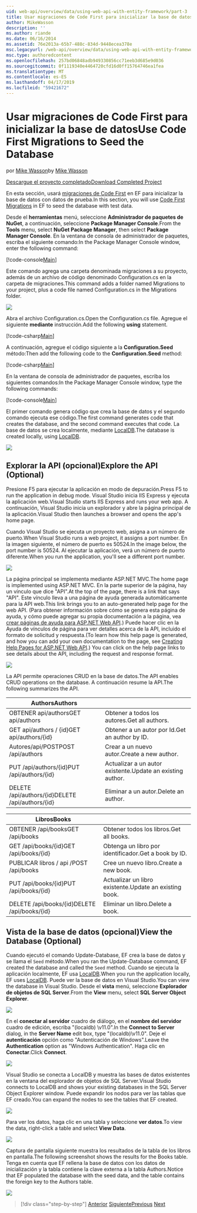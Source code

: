 ```yaml
---
uid: web-api/overview/data/using-web-api-with-entity-framework/part-3
title: Usar migraciones de Code First para inicializar la base de datos | Microsoft Docs
author: MikeWasson
description: ''
ms.author: riande
ms.date: 06/16/2014
ms.assetid: 76e2013a-65b7-488c-834d-9448ecea378e
msc.legacyurl: /web-api/overview/data/using-web-api-with-entity-framework/part-3
msc.type: authoredcontent
ms.openlocfilehash: 257bd06848adb949330856cc71eeb3d685e9d036
ms.sourcegitcommit: 0f1119340e4464720cfd16d0ff15764746ea1fea
ms.translationtype: MT
ms.contentlocale: es-ES
ms.lasthandoff: 04/17/2019
ms.locfileid: "59421672"
---
```

# <a name="use-code-first-migrations-to-seed-the-database"></a><span data-ttu-id="9323a-102">Usar migraciones de Code First para inicializar la base de datos</span><span class="sxs-lookup"><span data-stu-id="9323a-102">Use Code First Migrations to Seed the Database</span></span>

<span data-ttu-id="9323a-103">por [Mike Wasson](https://github.com/MikeWasson)</span><span class="sxs-lookup"><span data-stu-id="9323a-103">by [Mike Wasson](https://github.com/MikeWasson)</span></span>

[<span data-ttu-id="9323a-104">Descargue el proyecto completado</span><span class="sxs-lookup"><span data-stu-id="9323a-104">Download Completed Project</span></span>](https://github.com/MikeWasson/BookService)

<span data-ttu-id="9323a-105">En esta sección, usará [migraciones de Code First](https://msdn.microsoft.com/data/jj591621) en EF para inicializar la base de datos con datos de prueba.</span><span class="sxs-lookup"><span data-stu-id="9323a-105">In this section, you will use [Code First Migrations](https://msdn.microsoft.com/data/jj591621) in EF to seed the database with test data.</span></span>

<span data-ttu-id="9323a-106">Desde el **herramientas** menú, seleccione **Administrador de paquetes de NuGet**, a continuación, seleccione **Package Manager Console**.</span><span class="sxs-lookup"><span data-stu-id="9323a-106">From the **Tools** menu, select **NuGet Package Manager**, then select **Package Manager Console**.</span></span> <span data-ttu-id="9323a-107">En la ventana de consola de administrador de paquetes, escriba el siguiente comando:</span><span class="sxs-lookup"><span data-stu-id="9323a-107">In the Package Manager Console window, enter the following command:</span></span>

[!code-console[Main](part-3/samples/sample1.cmd)]

<span data-ttu-id="9323a-108">Este comando agrega una carpeta denominada migraciones a su proyecto, además de un archivo de código denominado Configuration.cs en la carpeta de migraciones.</span><span class="sxs-lookup"><span data-stu-id="9323a-108">This command adds a folder named Migrations to your project, plus a code file named Configuration.cs in the Migrations folder.</span></span>

![](part-3/_static/image1.png)

<span data-ttu-id="9323a-109">Abra el archivo Configuration.cs.</span><span class="sxs-lookup"><span data-stu-id="9323a-109">Open the Configuration.cs file.</span></span> <span data-ttu-id="9323a-110">Agregue el siguiente **mediante** instrucción.</span><span class="sxs-lookup"><span data-stu-id="9323a-110">Add the following **using** statement.</span></span>

[!code-csharp[Main](part-3/samples/sample2.cs)]

<span data-ttu-id="9323a-111">A continuación, agregue el código siguiente a la **Configuration.Seed** método:</span><span class="sxs-lookup"><span data-stu-id="9323a-111">Then add the following code to the **Configuration.Seed** method:</span></span>

[!code-csharp[Main](part-3/samples/sample3.cs)]

<span data-ttu-id="9323a-112">En la ventana de consola de administrador de paquetes, escriba los siguientes comandos:</span><span class="sxs-lookup"><span data-stu-id="9323a-112">In the Package Manager Console window, type the following commands:</span></span>

[!code-console[Main](part-3/samples/sample4.cmd)]

<span data-ttu-id="9323a-113">El primer comando genera código que crea la base de datos y el segundo comando ejecuta ese código.</span><span class="sxs-lookup"><span data-stu-id="9323a-113">The first command generates code that creates the database, and the second command executes that code.</span></span> <span data-ttu-id="9323a-114">La base de datos se crea localmente, mediante [LocalDB](https://msdn.microsoft.com/library/hh510202.aspx).</span><span class="sxs-lookup"><span data-stu-id="9323a-114">The database is created locally, using [LocalDB](https://msdn.microsoft.com/library/hh510202.aspx).</span></span>

![](part-3/_static/image2.png)

## <a name="explore-the-api-optional"></a><span data-ttu-id="9323a-115">Explorar la API (opcional)</span><span class="sxs-lookup"><span data-stu-id="9323a-115">Explore the API (Optional)</span></span>

<span data-ttu-id="9323a-116">Presione F5 para ejecutar la aplicación en modo de depuración.</span><span class="sxs-lookup"><span data-stu-id="9323a-116">Press F5 to run the application in debug mode.</span></span> <span data-ttu-id="9323a-117">Visual Studio inicia IIS Express y ejecuta la aplicación web.</span><span class="sxs-lookup"><span data-stu-id="9323a-117">Visual Studio starts IIS Express and runs your web app.</span></span> <span data-ttu-id="9323a-118">A continuación, Visual Studio inicia un explorador y abre la página principal de la aplicación.</span><span class="sxs-lookup"><span data-stu-id="9323a-118">Visual Studio then launches a browser and opens the app's home page.</span></span>

<span data-ttu-id="9323a-119">Cuando Visual Studio se ejecuta un proyecto web, asigna a un número de puerto.</span><span class="sxs-lookup"><span data-stu-id="9323a-119">When Visual Studio runs a web project, it assigns a port number.</span></span> <span data-ttu-id="9323a-120">En la imagen siguiente, el número de puerto es 50524.</span><span class="sxs-lookup"><span data-stu-id="9323a-120">In the image below, the port number is 50524.</span></span> <span data-ttu-id="9323a-121">Al ejecutar la aplicación, verá un número de puerto diferente.</span><span class="sxs-lookup"><span data-stu-id="9323a-121">When you run the application, you'll see a different port number.</span></span>

![](part-3/_static/image3.png)

<span data-ttu-id="9323a-122">La página principal se implementa mediante ASP.NET MVC.</span><span class="sxs-lookup"><span data-stu-id="9323a-122">The home page is implemented using ASP.NET MVC.</span></span> <span data-ttu-id="9323a-123">En la parte superior de la página, hay un vínculo que dice "API".</span><span class="sxs-lookup"><span data-stu-id="9323a-123">At the top of the page, there is a link that says "API".</span></span> <span data-ttu-id="9323a-124">Este vínculo lleva a una página de ayuda generada automáticamente para la API web.</span><span class="sxs-lookup"><span data-stu-id="9323a-124">This link brings you to an auto-generated help page for the web API.</span></span> <span data-ttu-id="9323a-125">(Para obtener información sobre cómo se genera esta página de ayuda, y cómo puede agregar su propia documentación a la página, vea [crear páginas de ayuda para ASP.NET Web API](../../getting-started-with-aspnet-web-api/creating-api-help-pages.md).) Puede hacer clic en la Ayuda de vínculos de página para ver detalles acerca de la API, incluido el formato de solicitud y respuesta.</span><span class="sxs-lookup"><span data-stu-id="9323a-125">(To learn how this help page is generated, and how you can add your own documentation to the page, see [Creating Help Pages for ASP.NET Web API](../../getting-started-with-aspnet-web-api/creating-api-help-pages.md).) You can click on the help page links to see details about the API, including the request and response format.</span></span>

![](part-3/_static/image4.png)

<span data-ttu-id="9323a-126">La API permite operaciones CRUD en la base de datos.</span><span class="sxs-lookup"><span data-stu-id="9323a-126">The API enables CRUD operations on the database.</span></span> <span data-ttu-id="9323a-127">A continuación resume la API.</span><span class="sxs-lookup"><span data-stu-id="9323a-127">The following summarizes the API.</span></span>

| <span data-ttu-id="9323a-128">Authors</span><span class="sxs-lookup"><span data-stu-id="9323a-128">Authors</span></span> |  |
| --- | -- |
| <span data-ttu-id="9323a-129">OBTENER api/authors</span><span class="sxs-lookup"><span data-stu-id="9323a-129">GET api/authors</span></span> | <span data-ttu-id="9323a-130">Obtener a todos los autores.</span><span class="sxs-lookup"><span data-stu-id="9323a-130">Get all authors.</span></span> |
| <span data-ttu-id="9323a-131">GET api/authors / {id}</span><span class="sxs-lookup"><span data-stu-id="9323a-131">GET api/authors/{id}</span></span> | <span data-ttu-id="9323a-132">Obtener a un autor por Id.</span><span class="sxs-lookup"><span data-stu-id="9323a-132">Get an author by ID.</span></span> |
| <span data-ttu-id="9323a-133">Autores/api/POST</span><span class="sxs-lookup"><span data-stu-id="9323a-133">POST /api/authors</span></span> | <span data-ttu-id="9323a-134">Crear a un nuevo autor.</span><span class="sxs-lookup"><span data-stu-id="9323a-134">Create a new author.</span></span> |
| <span data-ttu-id="9323a-135">PUT /api/authors/{id}</span><span class="sxs-lookup"><span data-stu-id="9323a-135">PUT /api/authors/{id}</span></span> | <span data-ttu-id="9323a-136">Actualizar a un autor existente.</span><span class="sxs-lookup"><span data-stu-id="9323a-136">Update an existing author.</span></span> |
| <span data-ttu-id="9323a-137">DELETE /api/authors/{id}</span><span class="sxs-lookup"><span data-stu-id="9323a-137">DELETE /api/authors/{id}</span></span> | <span data-ttu-id="9323a-138">Eliminar a un autor.</span><span class="sxs-lookup"><span data-stu-id="9323a-138">Delete an author.</span></span> |

| <span data-ttu-id="9323a-139">Libros</span><span class="sxs-lookup"><span data-stu-id="9323a-139">Books</span></span> |  |
| --- | -- |
| <span data-ttu-id="9323a-140">OBTENER /api/books</span><span class="sxs-lookup"><span data-stu-id="9323a-140">GET /api/books</span></span> | <span data-ttu-id="9323a-141">Obtener todos los libros.</span><span class="sxs-lookup"><span data-stu-id="9323a-141">Get all books.</span></span> |
| <span data-ttu-id="9323a-142">GET /api/books/{id}</span><span class="sxs-lookup"><span data-stu-id="9323a-142">GET /api/books/{id}</span></span> | <span data-ttu-id="9323a-143">Obtenga un libro por identificador.</span><span class="sxs-lookup"><span data-stu-id="9323a-143">Get a book by ID.</span></span> |
| <span data-ttu-id="9323a-144">PUBLICAR libros / api /</span><span class="sxs-lookup"><span data-stu-id="9323a-144">POST /api/books</span></span> | <span data-ttu-id="9323a-145">Cree un nuevo libro.</span><span class="sxs-lookup"><span data-stu-id="9323a-145">Create a new book.</span></span> |
| <span data-ttu-id="9323a-146">PUT /api/books/{id}</span><span class="sxs-lookup"><span data-stu-id="9323a-146">PUT /api/books/{id}</span></span> | <span data-ttu-id="9323a-147">Actualizar un libro existente.</span><span class="sxs-lookup"><span data-stu-id="9323a-147">Update an existing book.</span></span> |
| <span data-ttu-id="9323a-148">DELETE /api/books/{id}</span><span class="sxs-lookup"><span data-stu-id="9323a-148">DELETE /api/books/{id}</span></span> | <span data-ttu-id="9323a-149">Eliminar un libro.</span><span class="sxs-lookup"><span data-stu-id="9323a-149">Delete a book.</span></span> |

## <a name="view-the-database-optional"></a><span data-ttu-id="9323a-150">Vista de la base de datos (opcional)</span><span class="sxs-lookup"><span data-stu-id="9323a-150">View the Database (Optional)</span></span>

<span data-ttu-id="9323a-151">Cuando ejecutó el comando Update-Database, EF crea la base de datos y se llama el `Seed` método.</span><span class="sxs-lookup"><span data-stu-id="9323a-151">When you ran the Update-Database command, EF created the database and called the `Seed` method.</span></span> <span data-ttu-id="9323a-152">Cuando se ejecuta la aplicación localmente, EF usa [LocalDB](https://blogs.msdn.com/b/sqlexpress/archive/2011/07/12/introducing-localdb-a-better-sql-express.aspx).</span><span class="sxs-lookup"><span data-stu-id="9323a-152">When you run the application locally, EF uses [LocalDB](https://blogs.msdn.com/b/sqlexpress/archive/2011/07/12/introducing-localdb-a-better-sql-express.aspx).</span></span> <span data-ttu-id="9323a-153">Puede ver la base de datos en Visual Studio.</span><span class="sxs-lookup"><span data-stu-id="9323a-153">You can view the database in Visual Studio.</span></span> <span data-ttu-id="9323a-154">Desde el **vista** menú, seleccione **Explorador de objetos de SQL Server**.</span><span class="sxs-lookup"><span data-stu-id="9323a-154">From the **View** menu, select **SQL Server Object Explorer**.</span></span>

![](part-3/_static/image5.png)

<span data-ttu-id="9323a-155">En el **conectar al servidor** cuadro de diálogo, en el **nombre del servidor** cuadro de edición, escriba "(localdb) \v11.0".</span><span class="sxs-lookup"><span data-stu-id="9323a-155">In the **Connect to Server** dialog, in the **Server Name** edit box, type "(localdb)\v11.0".</span></span> <span data-ttu-id="9323a-156">Deje el **autenticación** opción como "Autenticación de Windows".</span><span class="sxs-lookup"><span data-stu-id="9323a-156">Leave the **Authentication** option as "Windows Authentication".</span></span> <span data-ttu-id="9323a-157">Haga clic en **Conectar**.</span><span class="sxs-lookup"><span data-stu-id="9323a-157">Click **Connect**.</span></span>

![](part-3/_static/image6.png)

<span data-ttu-id="9323a-158">Visual Studio se conecta a LocalDB y muestra las bases de datos existentes en la ventana del explorador de objetos de SQL Server.</span><span class="sxs-lookup"><span data-stu-id="9323a-158">Visual Studio connects to LocalDB and shows your existing databases in the SQL Server Object Explorer window.</span></span> <span data-ttu-id="9323a-159">Puede expandir los nodos para ver las tablas que EF creado.</span><span class="sxs-lookup"><span data-stu-id="9323a-159">You can expand the nodes to see the tables that EF created.</span></span>

![](part-3/_static/image7.png)

<span data-ttu-id="9323a-160">Para ver los datos, haga clic en una tabla y seleccione **ver datos**.</span><span class="sxs-lookup"><span data-stu-id="9323a-160">To view the data, right-click a table and select **View Data**.</span></span>

![](part-3/_static/image8.png)

<span data-ttu-id="9323a-161">Captura de pantalla siguiente muestra los resultados de la tabla de los libros en pantalla.</span><span class="sxs-lookup"><span data-stu-id="9323a-161">The following screenshot shows the results for the Books table.</span></span> <span data-ttu-id="9323a-162">Tenga en cuenta que EF rellena la base de datos con los datos de inicialización y la tabla contiene la clave externa a la tabla Authors.</span><span class="sxs-lookup"><span data-stu-id="9323a-162">Notice that EF populated the database with the seed data, and the table contains the foreign key to the Authors table.</span></span>

![](part-3/_static/image9.png)

> [!div class="step-by-step"]
> <span data-ttu-id="9323a-163">[Anterior](part-2.md)
> [Siguiente](part-4.md)</span><span class="sxs-lookup"><span data-stu-id="9323a-163">[Previous](part-2.md)
[Next](part-4.md)</span></span>
